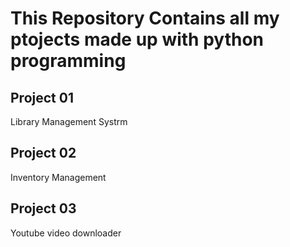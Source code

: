 # This Repository Contains all my ptojects made up with python programming

## Project 01

Library Management Systrm

## Project 02

Inventory Management 


## Project 03

Youtube video downloader
